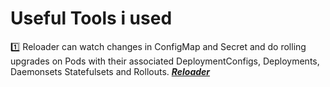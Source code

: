 # Useful Tools i used

1️⃣ Reloader can watch changes in ConfigMap and Secret and do rolling upgrades on Pods with their associated DeploymentConfigs,
  Deployments, Daemonsets Statefulsets and Rollouts.  [***Reloader***](https://github.com/stakater/Reloader)
